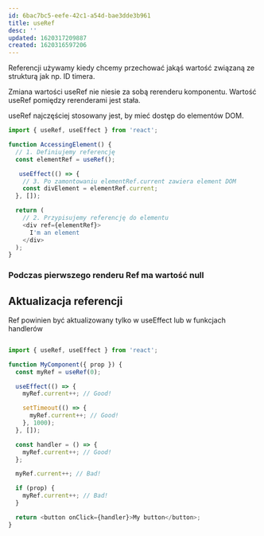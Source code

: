 ```yaml
---
id: 6bac7bc5-eefe-42c1-a54d-bae3dde3b961
title: useRef
desc: ''
updated: 1620317209887
created: 1620316597206
---
```


Referencji używamy kiedy chcemy przechować jakąś wartość związaną ze strukturą jak np. ID timera.

Zmiana wartości useRef nie niesie za sobą rerenderu komponentu. Wartość useRef pomiędzy rerenderami jest stała.

useRef najczęściej stosowany jest, by mieć dostęp do elementów DOM.

```javascript
import { useRef, useEffect } from 'react';

function AccessingElement() {
  // 1. Definiujemy referencję  
  const elementRef = useRef();

   useEffect(() => {
    // 3. Po zamontowaniu elementRef.current zawiera element DOM
    const divElement = elementRef.current;
  }, []);

  return (
    // 2. Przypisujemy referencję do elementu
    <div ref={elementRef}>
      I'm an element
    </div>
  );
}
```

### Podczas pierwszego renderu Ref ma wartość null

## Aktualizacja referencji

Ref powinien być aktualizowany tylko w useEffect lub w funkcjach handlerów

```javascript

import { useRef, useEffect } from 'react';

function MyComponent({ prop }) {
  const myRef = useRef(0);

  useEffect(() => {
    myRef.current++; // Good!

    setTimeout(() => {
      myRef.current++; // Good!
    }, 1000);
  }, []);

  const handler = () => {
    myRef.current++; // Good!
  };

  myRef.current++; // Bad!

  if (prop) {
    myRef.current++; // Bad!
  }

  return <button onClick={handler}>My button</button>;
}
```